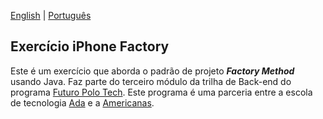 [English](README.md) | [Português](README.pt-br.md)

## Exercício iPhone Factory

Este é um exercício que aborda o padrão de projeto ***Factory Method*** usando Java. Faz parte do terceiro módulo da trilha de
Back-end do programa [Futuro Polo Tech](https://polotech.americanas.io/). Este programa é uma parceria entre a escola de tecnologia [Ada](https://ada.tech/sou-aluno) e a [Americanas](https://carreiras.americanas.com/).
